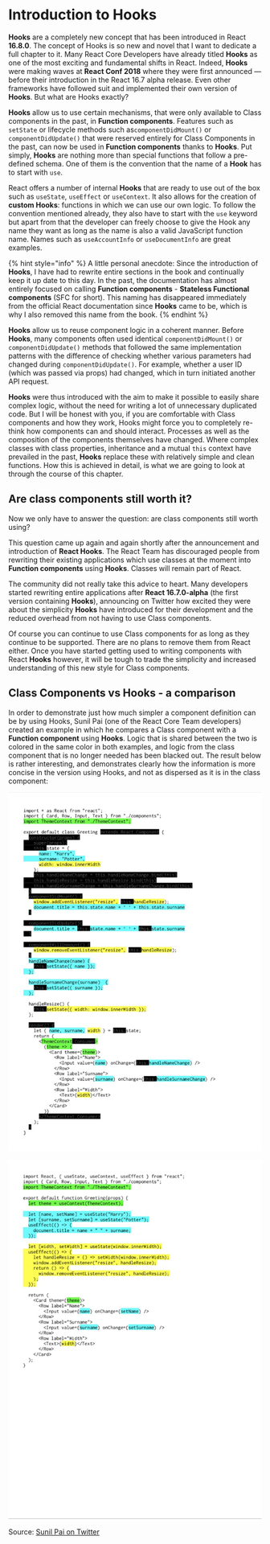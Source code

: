 # Introduction to Hooks

**Hooks** are a completely new concept that has been introduced in React **16.8.0**. The concept of Hooks is so new and novel that I want to dedicate a full chapter to it. Many React Core Developers have already titled **Hooks** as one of the most exciting and fundamental shifts in React. Indeed, **Hooks** were making waves at **React Conf 2018** where they were first announced — before their introduction in the React 16.7 alpha release. Even other frameworks have followed suit and implemented their own version of **Hooks**. But what are Hooks exactly?

**Hooks** allow us to use certain mechanisms, that were only available to Class components in the past, in **Function components**. Features such as `setState` or lifecycle methods such as`componentDidMount()` or `componentDidUpdate()` that were reserved entirely for Class Components in the past, can now be used in **Function components** thanks to **Hooks**. Put simply, **Hooks** are nothing more than special functions that follow a pre-defined schema. One of them is the convention that the name of a **Hook** has to start with `use`.

React offers a number of internal **Hooks** that are ready to use out of the box such as `useState`, `useEffect` or `useContext`. It also allows for the creation of **custom Hooks**: functions in which we can use our own logic. To follow the convention mentioned already, they also have to start with the `use` keyword but apart from that the developer can freely choose to give the Hook any name they want as long as the name is also a valid JavaScript function name. Names such as `useAccountInfo` or `useDocumentInfo` are great examples.

{% hint style="info" %}
A little personal anecdote: Since the introduction of **Hooks**, I have had to rewrite entire sections in the book and continually keep it up date to this day. In the past, the documentation has almost entirely focused on calling **Function components** - **Stateless Functional components** \(SFC for short\). This naming has disappeared immediately from the official React documentation since **Hooks** came to be, which is why I also removed this name from the book.
{% endhint %}

**Hooks** allow us to reuse component logic in a coherent manner. Before **Hooks**, many components often used identical `componentDidMount()` or `componentDidUpdate()` methods that followed the same implementation patterns with the difference of checking whether various parameters had changed during `componentDidUpdate()`. For example, whether a user ID \(which was passed via props\) had changed, which in turn initiated another API request.

**Hooks** were thus introduced with the aim to make it possible to easily share complex logic, without the need for writing a  lot of unnecessary duplicated code. But I will be honest with you, if you are comfortable with Class components and how they work, Hooks might force you to completely re-think how components can and should interact. Processes as well as the composition of the components themselves have changed. Where complex classes with class properties, inheritance and a mutual `this` context have prevailed in the past, **Hooks** replace these with relatively simple and clean functions. How this is achieved in detail, is what we are going to look at through the course of this chapter.

## Are class components still worth it?

Now we only have to answer the question: are class components still worth using?

This question came up again and again shortly after the announcement and introduction of **React Hooks**. The React Team has discouraged people from rewriting their existing applications which use classes at the moment into **Function components** using **Hooks**. Classes will remain part of React.

The community did not really take this advice to heart. Many developers started rewriting entire applications after **React 16.7.0-alpha** \(the first version containing **Hooks**\), announcing on Twitter how excited they were about the simplicity **Hooks** have introduced for their development and the reduced overhead from not having to use Class components.

Of course you can continue to use Class components for as long as they continue to be supported. There are no plans to remove them from React either. Once you have started getting used to writing components with React **Hooks** however, it will be tough to trade the simplicity and increased understanding of this new style for Class components.

## Class Components vs Hooks - a comparison

In order to demonstrate just how much simpler a component definition can be by using Hooks, Sunil Pai \(one of the React Core Team developers\) created an example in which he compares a Class component with a **Function component** using **Hooks**. Logic that is shared between the two is colored in the same color in both examples, and logic from the class component that is no longer needed has been blacked out. The result below is rather interesting, and demonstrates clearly how the information is more concise in the version using Hooks, and not as dispersed as it is in the class component:

![Class component](../.gitbook/assets/react-class.jpg)

![The same functionality with React Hooks](../.gitbook/assets/react-hooks.jpg)

Source: [Sunil Pai on Twitter](https://twitter.com/threepointone/status/1056594421079261185)

